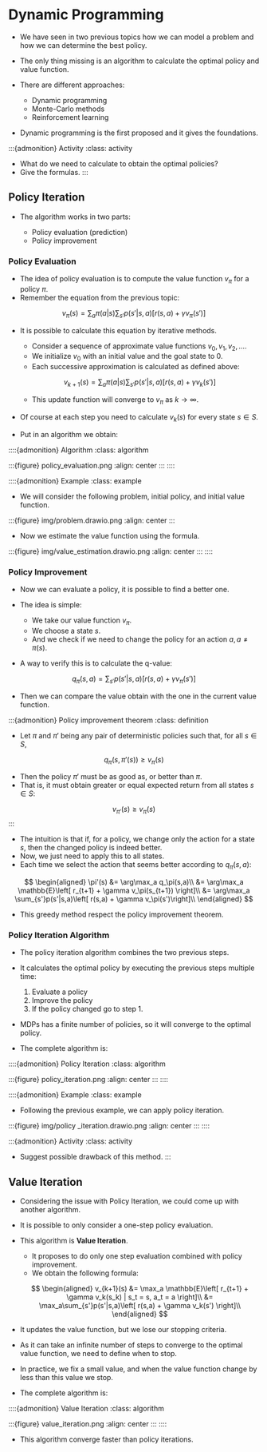 # Dynamic Programming

- We have seen in two previous topics how we can model a problem and how we can determine the best policy.

- The only thing missing is an algorithm to calculate the optimal policy and value function.

- There are different approaches:

  - Dynamic programming
  - Monte-Carlo methods
  - Reinforcement learning

- Dynamic programming is the first proposed and it gives the foundations.

:::{admonition} Activity
:class: activity

- What do we need to calculate to obtain the optimal policies?
- Give the formulas.
:::

## Policy Iteration

- The algorithm works in two parts:

  - Policy evaluation (prediction)
  - Policy improvement

### Policy Evaluation

- The idea of policy evaluation is to compute the value function $v_\pi$ for a policy $\pi$.
- Remember the equation from the previous topic:

$$
v_\pi(s) = \sum_a\pi(a|s)\sum_{s'}p(s'|s,a)\left[ r(s,a) + \gamma v_\pi(s') \right]
$$

- It is possible to calculate this equation by iterative methods.

  - Consider a sequence of approximate value functions $v_0, v_1, v_2, \dots$.
  - We initialize $v_0$ with an initial value and the goal state to $0$.
  - Each successive approximation is calculated as defined above:

  $$
  v_{k+1}(s) = \sum_a\pi(a|s)\sum_{s'}p(s'|s,a)\left[ r(s,a) + \gamma v_k(s') \right]
  $$

  - This update function will converge to $v_\pi$ as $k \rightarrow \infty$.

- Of course at each step you need to calculate $v_k(s)$ for every state $s \in S$.

- Put in an algorithm we obtain:

::::{admonition} Algorithm
:class: algorithm

:::{figure} policy_evaluation.png
:align: center
:::
::::

::::{admonition} Example
:class: example

- We will consider the following problem, initial policy, and initial value function.

:::{figure} img/problem.drawio.png
:align: center
:::

- Now we estimate the value function using the formula.

:::{figure} img/value_estimation.drawio.png
:align: center
:::
::::

### Policy Improvement

- Now we can evaluate a policy, it is possible to find a better one.

- The idea is simple:

  - We take our value function $v_\pi$.
  - We choose a state $s$.
  - And we check if we need to change the policy for an action $a, a\neq \pi(s)$.

- A way to verify this is to calculate the q-value:

$$
q_\pi(s,a) = \sum_{s'}p(s'|s,a)\left[r(s,a) + \gamma v_\pi(s')\right]
$$

- Then we can compare the value obtain with the one in the current value function.

:::{admonition} Policy improvement theorem
:class: definition

- Let $\pi$ and $\pi'$ being any pair of deterministic policies such that, for all $s\in S$,

$$
q_\pi (s,\pi'(s))\geq v_\pi(s)
$$

- Then the policy $\pi'$ must be as good as, or better than $\pi$.
- That is, it must obtain greater or equal expected return from all states $s\in S$:

$$
v_{\pi'}(s) \geq v_\pi(s)
$$
:::

- The intuition is that if, for a policy, we change only the action for a state $s$, then the changed policy is indeed better.
- Now, we just need to apply this to all states.
- Each time we select the action that seems better according to $q_\pi(s,a)$:

$$
\begin{aligned}
\pi'(s) &= \arg\max_a q_\pi(s,a)\\
&= \arg\max_a \mathbb{E}\left[ r_{t+1} + \gamma v_\pi(s_{t+1}) \right]\\
&= \arg\max_a \sum_{s'}p(s'|s,a)\left[ r(s,a) + \gamma v_\pi(s')\right]\\
\end{aligned}
$$

- This greedy method respect the policy improvement theorem.

### Policy Iteration Algorithm

- The policy iteration algorithm combines the two previous steps.

- It calculates the optimal policy by executing the previous steps multiple time:

  1. Evaluate a policy
  2. Improve the policy
  3. If the policy changed go to step 1.

- MDPs has a finite number of policies, so it will converge to the optimal policy.

- The complete algorithm is:

::::{admonition} Policy Iteration
:class: algorithm

:::{figure} policy_iteration.png
:align: center
:::
::::

::::{admonition} Example
:class: example

- Following the previous example, we can apply policy iteration.

:::{figure} img/policy _iteration.drawio.png
:align: center
:::
::::

:::{admonition} Activity
:class: activity

- Suggest possible drawback of this method.
:::

## Value Iteration

- Considering the issue with Policy Iteration, we could come up with another algorithm.

- It is possible to only consider a one-step policy evaluation.

- This algorithm is **Value Iteration**.

  - It proposes to do only one step evaluation combined with policy improvement.
  - We obtain the following formula:

  $$
  \begin{aligned}
  v_{k+1}(s) &= \max_a \mathbb{E}\left[ r_{t+1} + \gamma v_k(s_k) | s_t = s, a_t = a \right]\\
  &= \max_a\sum_{s'}p(s'|s,a)\left[ r(s,a) + \gamma v_k(s') \right]\\
  \end{aligned}
  $$

- It updates the value function, but we lose our stopping criteria.

- As it can take an infinite number of steps to converge to the optimal value function, we need to define when to stop.

- In practice, we fix a small value, and when the value function change by less than this value we stop.

- The complete algorithm is:

::::{admonition} Value Iteration
:class: algorithm

:::{figure} value_iteration.png
:align: center
:::
::::

- This algorithm converge faster than policy iterations.
